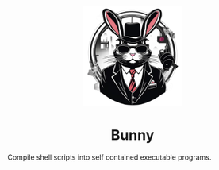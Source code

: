 <div align="center">
    <img width="200" src="./docs/logo.png"/>
</div>

<div align="center">

# Bunny
</div>

Compile shell scripts into self contained executable programs.
